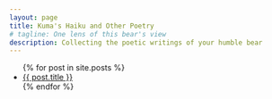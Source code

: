 ```yaml
---
layout: page
title: Kuma's Haiku and Other Poetry
# tagline: One lens of this bear's view
description: Collecting the poetic writings of your humble bear
---
```


<ul>
  {% for post in site.posts %}
    <li>
      <a href="{{ BASE_PATH }}{{ post.url }}">{{ post.title }}</a>
    </li>
  {% endfor %}
</ul>


